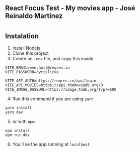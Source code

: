 ## React Focus Test - My movies app - José Reinaldo Martínez 

#

## Instalation
1. Install Nodejs
2. Clone this project
3. Create an ```.env``` file, and copy this inside

```
VITE_EMAIL=eve.holt@reqres.in
VITE_PASSWORD=cytislicka

VITE_API_AUTH=https://reqres.in/api/login
VITE_API_MOVIES=https://api.themoviedb.org/3
VITE_IMAGE_BASEURL=https://image.tmdb.org/t/p/w500
```
4. Run this command if you are using ```yarn```
```
yarn install
yarn dev
```

5. or with ```npm```
```
npm install
npm run dev
```

6. You'll se the app running at ```localhost```
